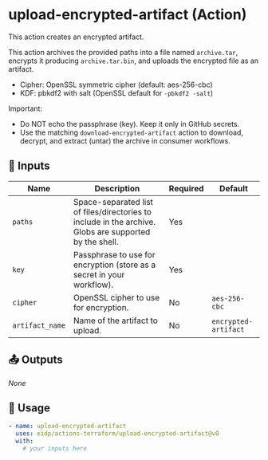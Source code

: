 <!-- NOTE: This file's contents are automatically generated. Do not edit manually. -->
# upload-encrypted-artifact (Action)

This action creates an encrypted artifact.

This action archives the provided paths into a file named `archive.tar`, encrypts it producing `archive.tar.bin`, and uploads the encrypted file as an artifact.
- Cipher: OpenSSL symmetric cipher (default: aes-256-cbc)
- KDF: pbkdf2 with salt (OpenSSL default for `-pbkdf2 -salt`)

Important:
- Do NOT echo the passphrase (key). Keep it only in GitHub secrets.
- Use the matching `download-encrypted-artifact` action to download, decrypt, and extract (untar) the archive in consumer workflows.

## 🔧 Inputs

|      Name     |                                              Description                                             |Required|       Default      |
|---------------|------------------------------------------------------------------------------------------------------|--------|--------------------|
|    `paths`    |Space-separated list of files/directories to include in the archive. Globs are supported by the shell.|   Yes  |                    |
|     `key`     |                Passphrase to use for encryption (store as a secret in your workflow).                |   Yes  |                    |
|    `cipher`   |                                 OpenSSL cipher to use for encryption.                                |   No   |    `aes-256-cbc`   |
|`artifact_name`|                                    Name of the artifact to upload.                                   |   No   |`encrypted-artifact`|

## 📤 Outputs

_None_

## 🚀 Usage

```yaml
- name: upload-encrypted-artifact
  uses: eidp/actions-terraform/upload-encrypted-artifact@v0
  with:
    # your inputs here
```
